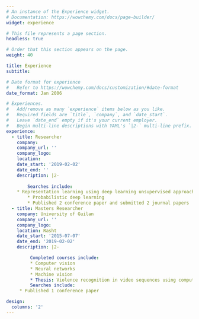 ```yaml
---
# An instance of the Experience widget.
# Documentation: https://wowchemy.com/docs/page-builder/
widget: experience

# This file represents a page section.
headless: true

# Order that this section appears on the page.
weight: 40

title: Experience
subtitle:

# Date format for experience
#   Refer to https://wowchemy.com/docs/customization/#date-format
date_format: Jan 2006

# Experiences.
#   Add/remove as many `experience` items below as you like.
#   Required fields are `title`, `company`, and `date_start`.
#   Leave `date_end` empty if it's your current employer.
#   Begin multi-line descriptions with YAML's `|2-` multi-line prefix.
experience:
  - title: Researcher
    company: 
    company_url: ''
    company_logo: 
    location: 
    date_start: '2019-02-02'
    date_end: ''
    description: |2-
        
        Searches include:
	* Representation learning using deep learning unsupervised approaches
        * Probabilistic deep learning
        * Published 2 conference paper and submitted 2 journal papers        
  - title: Masters Researcher
    company: University of Guilan
    company_url: ''
    company_logo:
    location: Rasht
    date_start: '2015-07-07'
    date_end: '2019-02-02'
    description: |2-

         Completed courses include:
         * Computer vision 
         * Neural networks
         * Machine vision
         * Thesis: Violence recognition in video sequences using computer vision techniques
         Searches include:
	 * Published 1 conference paper

design:
  columns: '2'
---
```

